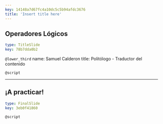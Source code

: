 ```yaml
---
key: 14148a7d67fc4a10dc5c5b94afdc3676
title: 'Insert title here'
---
```


## Operadores Lógicos

```yaml
type: TitleSlide
key: 78b7dda0b2
```

`@lower_third`
name: Samuel Calderon
title: Politólogo - Traductor del contenido

`@script`


---

## ¡A practicar!

```yaml
type: FinalSlide
key: 3eb0f41860
```

`@script`
